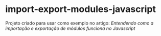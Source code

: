 # import-export-modules-javascript
Projeto criado para usar como exemplo no artigo:  *Entendendo como a importação e exportação de módulos funciona no Javascript*
